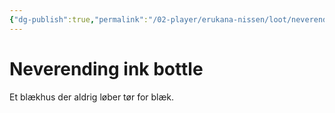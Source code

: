 ```yaml
---
{"dg-publish":true,"permalink":"/02-player/erukana-nissen/loot/neverending-ink-bottle/"}
---
```


# Neverending ink bottle 

Et blækhus der aldrig løber tør for blæk. 